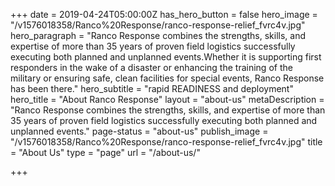 +++
date = 2019-04-24T05:00:00Z
has_hero_button = false
hero_image = "/v1576018358/Ranco%20Response/ranco-response-relief_fvrc4v.jpg"
hero_paragraph = "Ranco Response combines the strengths, skills, and expertise of more than 35 years of proven field logistics successfully executing both planned and unplanned events.Whether it is supporting first responders in the wake of a disaster or enhancing the training of the military or ensuring safe, clean facilities for special events, Ranco Response has been there."
hero_subtitle = "rapid READINESS and deployment"
hero_title = "About Ranco Response"
layout = "about-us"
metaDescription = "Ranco Response combines the strengths, skills, and expertise of more than 35 years of proven field logistics successfully executing both planned and unplanned events."
page-status = "about-us"
publish_image = "/v1576018358/Ranco%20Response/ranco-response-relief_fvrc4v.jpg"
title = "About Us"
type = "page"
url = "/about-us/"

+++
